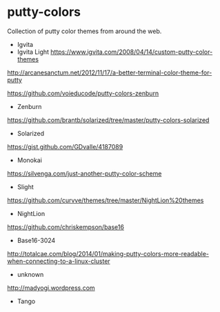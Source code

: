 # putty-colors

Collection of putty color themes from around the web.

  * Igvita
  * Igvita Light
https://www.igvita.com/2008/04/14/custom-putty-color-themes

  
http://arcanesanctum.net/2012/11/17/a-better-terminal-color-theme-for-putty

https://github.com/voieducode/putty-colors-zenburn
  * Zenburn

https://github.com/brantb/solarized/tree/master/putty-colors-solarized
  * Solarized

https://gist.github.com/GDvalle/4187089
  * Monokai

https://silvenga.com/just-another-putty-color-scheme
  * Slight
 
https://github.com/curvve/themes/tree/master/NightLion%20themes
  * NightLion

https://github.com/chriskempson/base16
  * Base16-3024 
 
http://totalcae.com/blog/2014/01/making-putty-colors-more-readable-when-connecting-to-a-linux-cluster
  * unknown
 
http://madyogi.wordpress.com
  * Tango
  
